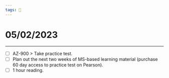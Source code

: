```yaml
---
tags: 📆
---
```


# 05/02/2023
---

- [ ] AZ-900 > Take practice test.
- [ ] Plan out the next two weeks of MS-based learning material (purchase 60 day access to practice test on Pearson).
- [ ] 1 hour reading.
